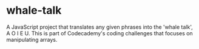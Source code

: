# whale-talk
A JavaScript project that translates any given phrases into the 'whale talk', A O I E U. This is part of Codecademy's coding challenges that focuses on manipulating arrays.
